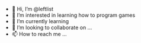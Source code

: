 - 👋 Hi, I’m @leftlist
- 👀 I’m interested in learning how to program games
- 🌱 I’m currently learning
- 💞️ I’m looking to collaborate on ...
- 📫 How to reach me ...

<!---
leftlist/leftlist is a ✨ special ✨ repository because its `README.md` (this file) appears on your GitHub profile.
You can click the Preview link to take a look at your changes.
--->
